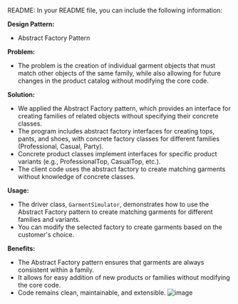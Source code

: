 README:
In your README file, you can include the following information:

**Design Pattern:**
- Abstract Factory Pattern

**Problem:**
- The problem is the creation of individual garment objects that must match other objects of the same family, while also allowing for future changes in the product catalog without modifying the core code.

**Solution:**
- We applied the Abstract Factory pattern, which provides an interface for creating families of related objects without specifying their concrete classes.
- The program includes abstract factory interfaces for creating tops, pants, and shoes, with concrete factory classes for different families (Professional, Casual, Party).
- Concrete product classes implement interfaces for specific product variants (e.g., ProfessionalTop, CasualTop, etc.).
- The client code uses the abstract factory to create matching garments without knowledge of concrete classes.

**Usage:**
- The driver class, `GarmentSimulator`, demonstrates how to use the Abstract Factory pattern to create matching garments for different families and variants.
- You can modify the selected factory to create garments based on the customer's choice.

**Benefits:**
- The Abstract Factory pattern ensures that garments are always consistent within a family.
- It allows for easy addition of new products or families without modifying the core code.
- Code remains clean, maintainable, and extensible.
![image](https://github.com/mazenkapadi/Mod10HW/assets/73120392/d3f56551-d57b-4e6c-b3aa-e59dfc908af6)
